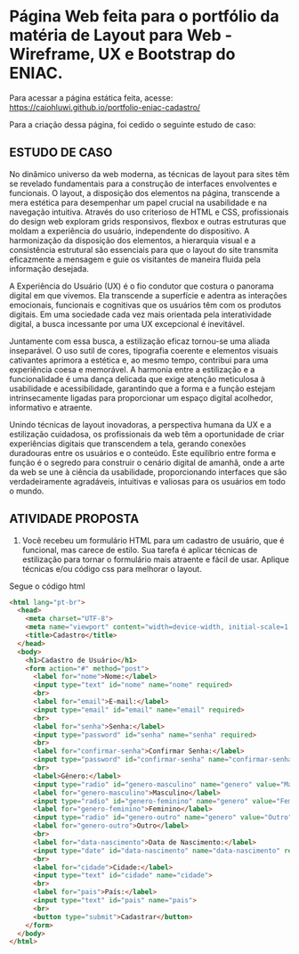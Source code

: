 # Página Web feita para o portfólio da matéria de Layout para Web - Wireframe, UX e Bootstrap do ENIAC. 

Para acessar a página estática feita, acesse: https://caiohluwi.github.io/portfolio-eniac-cadastro/

Para a criação dessa página, foi cedido o seguinte estudo de caso:

## ESTUDO DE CASO

No dinâmico universo da web moderna, as técnicas de layout para sites têm se revelado fundamentais para a construção de interfaces envolventes e funcionais. O layout, a disposição dos elementos na página, transcende a mera estética para desempenhar um papel crucial na usabilidade e na navegação intuitiva. Através do uso criterioso de HTML e CSS, profissionais do design web exploram grids responsivos, flexbox e outras estruturas que  moldam a experiência do usuário, independente do dispositivo. A harmonização da  disposição dos elementos, a hierarquia visual e a consistência estrutural são essenciais para que o layout do site transmita eficazmente a mensagem e guie os visitantes de maneira fluida pela informação desejada.

A Experiência do Usuário (UX) é o fio condutor que costura o panorama digital em que vivemos. Ela transcende a superfície e adentra as interações emocionais, funcionais e cognitivas que os usuários têm com os produtos digitais. Em uma sociedade cada vez mais  orientada pela interatividade digital, a busca incessante por uma UX excepcional é inevitável.

Juntamente com essa busca, a estilização eficaz tornou-se uma aliada inseparável. O uso sutil de cores, tipografia coerente e elementos visuais cativantes aprimora a estética e, ao mesmo tempo, contribui para uma experiência coesa e memorável. A harmonia entre a estilização e a funcionalidade é uma dança delicada que exige atenção meticulosa à usabilidade e acessibilidade, garantindo que a forma e a função estejam intrinsecamente ligadas para  proporcionar um espaço digital acolhedor, informativo e atraente.

Unindo técnicas de layout  inovadoras, a perspectiva humana da UX e a estilização cuidadosa, os profissionais da web  têm a oportunidade de criar experiências digitais que transcendem a tela, gerando conexões duradouras entre os usuários e o conteúdo. Este equilíbrio entre forma e função é o segredo  para construir o cenário digital de amanhã, onde a arte da web se une à ciência da usabilidade,  proporcionando interfaces que são verdadeiramente agradáveis, intuitivas e  valiosas para os usuários em todo o mundo. 

## ATIVIDADE PROPOSTA

1. Você recebeu um formulário HTML para um cadastro de usuário, que é funcional, mas
carece de estilo. Sua tarefa é aplicar técnicas de estilização para tornar o formulário
mais atraente e fácil de usar. Aplique técnicas e/ou código css para melhorar o layout.

Segue o código html

```html
<html lang="pt-br">
  <head>
    <meta charset="UTF-8">
    <meta name="viewport" content="width=device-width, initial-scale=1.0">
    <title>Cadastro</title>
  </head>
  <body>
    <h1>Cadastro de Usuário</h1>
    <form action="#" method="post">
      <label for="nome">Nome:</label>
      <input type="text" id="nome" name="nome" required>
      <br>
      <label for="email">E-mail:</label>
      <input type="email" id="email" name="email" required>
      <br>
      <label for="senha">Senha:</label>
      <input type="password" id="senha" name="senha" required>
      <br>
      <label for="confirmar-senha">Confirmar Senha:</label>
      <input type="password" id="confirmar-senha" name="confirmar-senha" required>
      <br>
      <label>Gênero:</label>
      <input type="radio" id="genero-masculino" name="genero" value="Masculino">
      <label for="genero-masculino">Masculino</label>
      <input type="radio" id="genero-feminino" name="genero" value="Feminino">
      <label for="genero-feminino">Feminino</label>
      <input type="radio" id="genero-outro" name="genero" value="Outro">
      <label for="genero-outro">Outro</label>
      <br>
      <label for="data-nascimento">Data de Nascimento:</label>
      <input type="date" id="data-nascimento" name="data-nascimento" required>
      <br>
      <label for="cidade">Cidade:</label>
      <input type="text" id="cidade" name="cidade">
      <br>
      <label for="pais">País:</label>
      <input type="text" id="pais" name="pais">
      <br>
      <button type="submit">Cadastrar</button>
    </form>
  </body>
</html>
```

